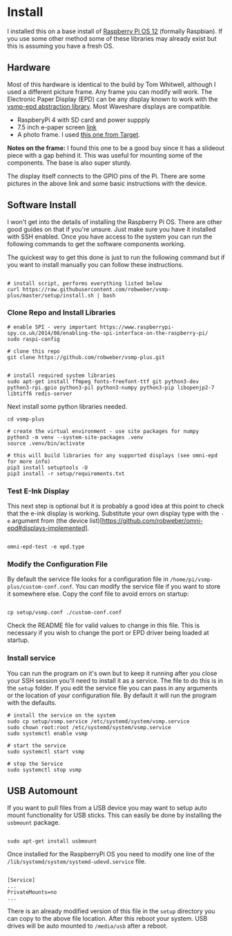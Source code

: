 # Install

I installed this on a base install of [Raspberry Pi OS 12](https://www.raspberrypi.org/downloads/) (formally Raspbian). If you use some other method some of these libraries may already exist but this is assuming you have a fresh OS.

## Hardware

Most of this hardware is identical to the build by Tom Whitwell, although I used a different picture frame. Any frame you can modify will work. The Electronic Paper Display (EPD) can be any display known to work with the [vsmp-epd abstraction library](https://github.com/robweber/vsmp-epd). Most Waveshare displays are compatible.

* RaspberyPi 4 with SD card and power suppply
* 7.5 inch e-paper screen [link](https://www.waveshare.com/product/displays/e-paper/epaper-1/7.5inch-e-paper-hat.htm)
* A photo frame. I used [this one from Target](https://www.target.com/p/5-34-x-7-34-picture-holder-frame-black-room-essentials-8482/-/A-77656810#lnk=sametab).

__Notes on the frame:__ I found this one to be a good buy since it has a slideout piece with a gap behind it. This was useful for mounting some of the components. The base is also super sturdy.

The display itself connects to the GPIO pins of the Pi. There are some pictures in the above link and some basic instructions with the device.

## Software Install

I won't get into the details of installing the Raspberry Pi OS. There are other good guides on that if you're unsure. Just make sure you have it installed with SSH enabled. Once you have access to the system you can run the following commands to get the software components working.

The quickest way to get this done is just to run the following command but if you want to install manually you can follow these instructions.

```

# install script, performs everything listed below
curl https://raw.githubusercontent.com/robweber/vsmp-plus/master/setup/install.sh | bash

```

### Clone Repo and Install Libraries
```
# enable SPI - very important https://www.raspberrypi-spy.co.uk/2014/08/enabling-the-spi-interface-on-the-raspberry-pi/
sudo raspi-config

# clone this repo
git clone https://github.com/robweber/vsmp-plus.git


# install required system libraries
sudo apt-get install ffmpeg fonts-freefont-ttf git python3-dev python3-rpi.gpio python3-pil python3-numpy python3-pip libopenjp2-7 libtiff6 redis-server

```

Next install some python libraries needed.

```
cd vsmp-plus

# create the virtual environment - use site packages for numpy
python3 -m venv --system-site-packages .venv
source .venv/bin/activate

# this will build libraries for any supported displays (see omni-epd for more info)
pip3 install setuptools -U
pip3 install -r setup/requirements.txt

```

### Test E-Ink Display
This next step is optional but it is probably a good idea at this point to check that the e-ink display is working. Substitute your own display type with the `-e` argument from (the device list)[https://github.com/robweber/omni-epd#displays-implemented].

```

omni-epd-test -e epd.type

```

### Modify the Configuration File

By default the service file looks for a configuration file in `/home/pi/vsmp-plus/custom-conf.conf`. You can modify the service file if you want to store it somewhere else. Copy the conf file to avoid errors on startup:

```

cp setup/vsmp.conf ./custom-conf.conf

```

Check the README file for valid values to change in this file. This is necessary if you wish to change the port or EPD driver being loaded at startup.

### Install service

You can run the program on it's own but to keep it running after you close your SSH session you'll need to install it as a service. The file to do this is in the ```setup``` folder. If you edit the service file you can pass in any arguments or the location of your configuration file. By default it will run the program with the defaults.

```
# install the service on the system
sudo cp setup/vsmp.service /etc/systemd/system/vsmp.service
sudo chown root:root /etc/systemd/system/vsmp.service
sudo systemctl enable vsmp

# start the service
sudo systemctl start vsmp

# stop the Service
sudo systemctl stop vsmp
```

## USB Automount

If you want to pull files from a USB device you may want to setup auto mount functionality for USB sticks. This can easily be done by installing the ```usbmount``` package.

```

sudo apt-get install usbmount

```

Once installed for the RaspberryPi OS you need to modify one line of the ```/lib/systemd/system/systemd-udevd.service``` file.

```

[Service]
...
PrivateMounts=no
...

```

There is an already modified version of this file in the ```setup``` directory you can copy to the above file location. After this reboot your system. USB drives will be auto mounted to ```/media/usb``` after a reboot.
